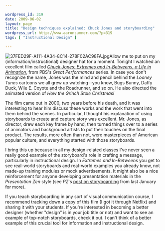 ```yaml
---
 
wordpress_id: 319
date: 2009-06-02
layout: page
title: "Design techniques explained: Chuck Jones and storyboarding"
wordpress_url: http://www.aaronsumner.com/?p=319
tags: [ "Instructional Design" ]

---
```


![37FED29F-A111-4A34-8C14-278F02AC98FA.jpg](http://www.aaronsumner.com/uploads/2009/06/37fed29f-a111-4a34-8c14-278f02ac98fa.jpg)Allow
me to put on my (information/instructional) designer hat for a moment.
Tonight I watched an excellent film called [*Chuck Jones: Extremes and
In-Betweens, a Life in
Animation*](http://www.netflix.com/Movie/Chuck_Jones_Extremes_and_in_Betweens_a_Life_in_Animation/60024809),
from PBS's *Great Performances* series. In case you don't recognize the
name, Jones was the mind and pencil behind the *Looney Tunes* cartoons
we all grew up watching--you know, Bugs Bunny, Daffy Duck, Wile E.
Coyote and the Roadrunner, and so on. He also directed the animated
version of *How the Grinch Stole Christmas!*

The film came out in 2000, two years before his death, and it was
interesting to hear him discuss these works and the work that went into
them behind the scenes. In particular, I thought his explanation of
using storyboards to create and capture story was excellent. Mr. Jones,
as director, drew each key frame by hand, then turned things over to a
series of animators and background artists to put their touches on the
final product. The results, more often than not, were masterpieces of
American popular culture, and everything started with those storyboards.

I bring this up because in all my design-related classes I've never seen
a really good example of the storyboard's role in crafting a message,
particularly in instructional design. In *Extremes and In-Betweens* you
get to see real-world storyboards and real-world examples you already
know, not made-up training modules or mock advertisements. It might also
be a nice reinforcement for anyone developing presentation materials in
the *Presentation Zen* style (see *PZ*'s [post on
storyboarding](http://www.presentationzen.com/presentationzen/2009/01/lessons-from-the-art-of-storyboarding.html)
from last January for more).

If you teach storyboarding in any sort of visual communication course, I
recommend tracking down a copy of this film (I got it through Netflix)
and sharing it with your students. If you're interested in becoming a
better designer (whether "design" is in your job title or not) and want
to see an example of top-notch storyboards, check it out. I can't think
of a better example of this crucial tool for information and
instructional design.

